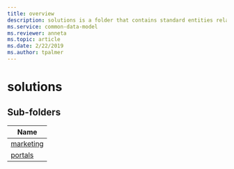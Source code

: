 ```yaml
---
title: overview
description: solutions is a folder that contains standard entities related to the Common Data Model.
ms.service: common-data-model
ms.reviewer: anneta
ms.topic: article
ms.date: 2/22/2019
ms.author: tpalmer
---
```


# solutions


## Sub-folders

|Name|
|---|
|[marketing](marketing/overview.md)|
|[portals](portals/overview.md)|



